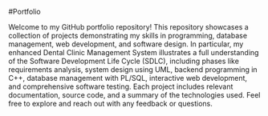 #Portfolio

Welcome to my GitHub portfolio repository! This repository showcases a collection of projects demonstrating my skills in programming, database management, web development, and software design. In particular, my enhanced Dental Clinic Management System illustrates a full understanding of the Software Development Life Cycle (SDLC), including phases like requirements analysis, system design using UML, backend programming in C++, database management with PL/SQL, interactive web development, and comprehensive software testing. Each project includes relevant documentation, source code, and a summary of the technologies used. Feel free to explore and reach out with any feedback or questions.